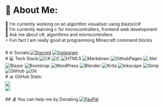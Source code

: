 # 💫 About Me:
🔭 I’m currently working on an algorithm visualiser using blazor/c#<br>🌱 I’m currently learning c for microcontrollers, frontend web development <br>💬 Ask me about c#, algorithms and microcontrollers <br>⚡ Fun fact I am really good at programming Minecraft command blocks<br> <br># 🌐 Socials:[![Discord](https://img.shields.io/badge/Discord-%237289DA.svg?logo=discord&logoColor=white)](https://discord.gg/lune_star) [![Instagram](https://img.shields.io/badge/Instagram-%23E4405F.svg?logo=Instagram&logoColor=white)
](https://instagram.com/jrm.frbg)<br># 💻 Tech Stack:![C#](https://img.shields.io/badge/c%23-%23239120.svg?style=for-the-badge&logo=csharp&logoColor=white) ![C](https://img.shields.io/badge/c-%2300599C.svg?style=for-the-badge&logo=c&logoColor=white) ![HTML5](https://img.shields.io/badge/html5-%23E34F26.svg?style=for-the-badge&logo=html5&logoColor=white) ![Markdown](https://img.shields.io/badge/markdown-%23000000.svg?style=for-the-badge&logo=markdown&logoColor=white) ![GithubPages](https://img.shields.io/badge/github%20pages-121013?style=for-the-badge&logo=github&logoColor=white) ![.Net](https://img.shields.io/badge/.NET-5C2D91?style=for-the-badge&logo=.net&logoColor=white) ![Blazor](https://img.shields.io/badge/blazor-%235C2D91.svg?style=for-the-badge&logo=blazor&logoColor=white) ![Bootstrap](https://img.shields.io/badge/bootstrap-%238511FA.svg?style=for-the-badge&logo=bootstrap&logoColor=white) ![WordPress](https://img.shields.io/badge/WordPress-%23117AC9.svg?style=for-the-badge&logo=WordPress&logoColor=white) ![Blender](https://img.shields.io/badge/blender-%23F5792A.svg?style=for-the-badge&logo=blender&logoColor=white) ![Krita](https://img.shields.io/badge/Krita-203759?style=for-the-badge&logo=krita&logoColor=EEF37B) ![Inkscape](https://img.shields.io/badge/Inkscape-e0e0e0?style=for-the-badge&logo=inkscape&logoColor=080A13) ![Gimp](https://img.shields.io/badge/Gimp-657D8B?style=for-the-badge&logo=gimp&logoColor=FFFFFF) ![GitHub](https://img.shields.io/badge/github-%23121011.svg?style=for-the-badge&logo=github&logoColor=white) ![Git](https://img.shields.io/badge/git-%23F05033.svg?style=for-the-badge&logo=git&logoColor=white)
<br># 📊 GitHub Stats:<br/>![](https://github-readme-stats.vercel.app/api/top-langs/?username=jrmfrbg&theme=dark&hide_border=false&include_all_commits=true&count_private=true&layout=compact)<br>[![](https://visitcount.itsvg.in/api?id=jrmfrbg&icon=0&color=8)](https://visitcount.itsvg.in)  <br><br>## 💰 You can help me by Donating  [![PayPal](https://img.shields.io/badge/PayPal-00457C?style=for-the-badge&logo=paypal&logoColor=white)](https://paypal.me/fuckAfdFrbg )
